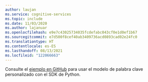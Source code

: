```yaml
---
author: laujan
ms.service: cognitive-services
ms.topic: include
ms.date: 11/03/2020
ms.author: lajanuar
ms.openlocfilehash: e9e7c43025734035fcdefabc043cf0e1d0ef1b67
ms.sourcegitcommit: e7d500f8cef40ab3409736acd0893cad02e24fc0
ms.translationtype: HT
ms.contentlocale: es-ES
ms.lasthandoff: 08/13/2021
ms.locfileid: "122066663"
---
```

Consulte el [ejemplo en GitHub](https://github.com/Azure-Samples/cognitive-services-speech-sdk/blob/b4257370e1d799f0b8b64be9bf2a34cad8b1a251/samples/python/console/speech_sample.py#L517) para usar el modelo de palabra clave personalizado con el SDK de Python.